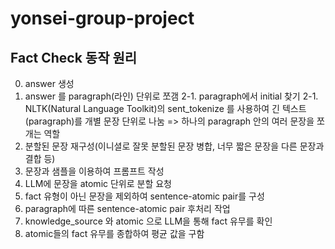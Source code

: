 # yonsei-group-project

## Fact Check 동작 원리
0. answer 생성
1. answer 를 paragraph(라인) 단위로 쪼갬
2-1. paragraph에서 initial 찾기
2-1. NLTK(Natural Language Toolkit)의 sent_tokenize 를 사용하여 긴 텍스트(paragraph)를 개별 문장 단위로 나눔
=> 하나의 paragraph 안의 여러 문장을 쪼개는 역할
3. 분할된 문장 재구성(이니셜로 잘못 분할된 문장 병합, 너무 짧은 문장을 다른 문장과 결합 등)
4. 문장과 샘플을 이용하여 프롬프트 작성
5. LLM에 문장을 atomic 단위로 분할 요청
6. fact 유형이 아닌 문장을 제외하여 sentence-atomic pair를 구성
7. paragraph에 따른 sentence-atomic pair 후처리 작업
8. knowledge_source 와 atomic 으로 LLM을 통해 fact 유무를 확인
9. atomic들의 fact 유무를 종합하여 평균 값을 구함
